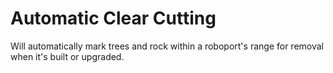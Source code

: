 # Automatic Clear Cutting
Will automatically mark trees and rock within a roboport's range for removal when it's built or upgraded.
